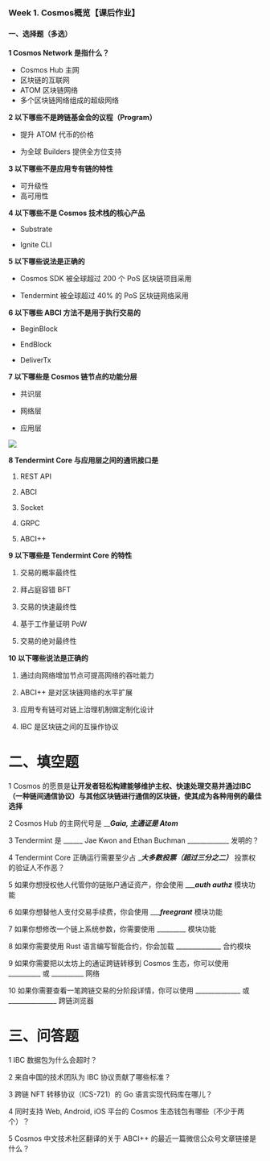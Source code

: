 ### Week 1. Cosmos概览【课后作业】



#### 一、选择题（多选）

**1 Cosmos Network 是指什么？**

* Cosmos Hub 主网
* 区块链的互联网
* ATOM 区块链网络
* 多个区块链网络组成的超级网络



**2 以下哪些不是跨链基金会的议程（Program）**

* 提升 ATOM 代币的价格

* 为全球 Builders 提供全方位支持

  

**3 以下哪些不是应用专有链的特性**

* 可升级性
* 高可用性



**4 以下哪些不是 Cosmos 技术栈的核心产品**

* Substrate

* Ignite CLI



**5 以下哪些说法是正确的**

* Cosmos SDK 被全球超过 200 个 PoS 区块链项目采用

* Tendermint 被全球超过 40% 的 PoS 区块链网络采用



**6 以下哪些 ABCI 方法不是用于执行交易的**

* BeginBlock

* EndBlock
* DeliverTx



**7 以下哪些是 Cosmos 链节点的功能分层**

* 共识层

* 网络层

* 应用层

![](https://t.financialdatamining.com/pic/c1dbe85b7b7dfd6a0e198fbc9425750b.png)



**8 Tendermint Core 与应用层之间的通讯接口是**

1. REST API

1. ABCI

1. Socket

1. GRPC

1. ABCI++





**9 以下哪些是 Tendermint Core 的特性**

1. 交易的概率最终性

1. 拜占庭容错 BFT

1. 交易的快速最终性

1. 基于工作量证明 PoW

1. 交易的绝对最终性



**10 以下哪些说法是正确的**

1. 通过向网络增加节点可提高网络的吞吐能力

1. ABCI++ 是对区块链网络的水平扩展

1. 应用专有链可对链上治理机制做定制化设计

1. IBC 是区块链之间的互操作协议





# 二、填空题



1 Cosmos 的愿景是**让开发者轻松构建能够维护主权、快速处理交易并通过IBC（一种链间通信协议）与其他区块链进行通信的区块链，使其成为各种用例的最佳选择**



2 Cosmos Hub 的主网代号是 __________Gaia___, 主通证是 __Atom_______



3 Tendermint 是 ______  Jae Kwon   and  Ethan Buchman _____________ 发明的？ 



4 Tendermint Core 正确运行需要至少占 ____大多数投票（超过三分之二）___ 投票权的验证人不作恶？



5 如果你想授权他人代管你的链账户通证资产，你会使用 ______auth authz___ 模块功能



6 如果你想替他人支付交易手续费，你会使用 ______freegrant___ 模块功能



7 如果你想修改一个链上系统参数，你需要使用 _________ 模块功能



8 如果你需要使用 Rust 语言编写智能合约，你会加载 ______________ 合约模块



9 如果你需要把以太坊上的通证跨链转移到 Cosmos 生态，你可以使用 __________ 或 __________ 网络



10 如果你需要查看一笔跨链交易的分阶段详情，你可以使用 ______________ 或 _______________ 跨链浏览器





# 三、问答题



1 IBC 数据包为什么会超时？



2 来自中国的技术团队为 IBC 协议贡献了哪些标准？



3 跨链 NFT 转移协议（ICS-721）的 Go 语言实现代码库在哪儿？



4 同时支持 Web, Android, iOS 平台的 Cosmos 生态钱包有哪些（不少于两个）？



5 Cosmos 中文技术社区翻译的关于 ABCI++ 的最近一篇微信公众号文章链接是什么？